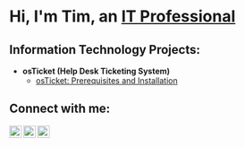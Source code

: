 <h1>Hi, I'm Tim, an <a href="https://www.linkedin.com/in/tim-hall-abb175347/">IT Professional</a></h1>

<h2> Information Technology Projects:</h2>

- <b>osTicket (Help Desk Ticketing System)</b>
  - [osTicket: Prerequisites and Installation](https://github.com/Airmanhall12/osTicket-Prerequisites-and-Installation)


<h2>Connect with me:</h2>

[<img align="left" alt="Josh | Facebook" width="22px" src="https://github.com/user-attachments/assets/c828388f-998d-47fa-a631-de816cabfcf9" />][facebook] 

[<img align="left" alt="Josh | LinkedIn" width="22px" src="https://github.com/user-attachments/assets/0d934f6e-4bed-4a3b-8a6a-7abecae16faa" />][linkedin]
[<img align="left" alt="Josh | Instagram" width="22px" src="https://github.com/user-attachments/assets/3229cb87-507e-4a20-b725-05b71588e3b0" />][instagram]



[facebook]: https://www.facebook.com/share/1BCfDoKzML/?mibextid=wwXIfr
[instagram]: https://www.instagram.com/timhall1995
[linkedin]: https://www.linkedin.com/in/tim-hall-abb175347/
